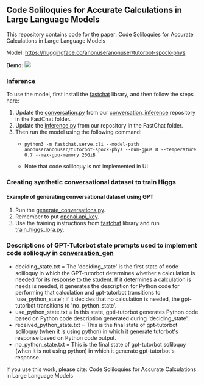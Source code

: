 ## Code Soliloquies for Accurate Calculations in Large Language Models

This repository contains code for the paper: Code Soliloquies for Accurate Calculations in Large Language Models

Model: https://huggingface.co/anonuseranonuser/tutorbot-spock-phys

**Demo:**
![](https://github.com/luffycodes/Tutorbot-Spock-Phys/blob/main/higgs-demo-github.gif)

### Inference
To use the model, first install the [fastchat](https://github.com/lm-sys/FastChat/) library, and then follow the steps here:
1. Update the [conversation.py](https://github.com/lm-sys/FastChat/blob/main/fastchat/conversation.py) from our [conversation_inference](https://anonymous.4open.science/r/Tutorbot-Spock-Phys-FC5C/fastchat/conversation_inference.py) repository in the FastChat folder.
2. Update the [inference.py](https://anonymous.4open.science/r/Tutorbot-Spock-Phys-FC5C/fastchat/inference.py) from our repository in the FastChat folder.
3. Then run the model using the following command:
      - ```
        python3 -m fastchat.serve.cli --model-path anonuseranonuser/tutorbot-spock-phys --num-gpus 8 --temperature 0.7 --max-gpu-memory 20GiB
        ```
      - Note that code soliloquy is not implemented in UI

### Creating synthetic conversational dataset to train Higgs
#### Example of generating conversational dataset using GPT
1. Run the [generate_conversations.py](https://anonymous.4open.science/r/Tutorbot-Spock-Phys-FC5C/prompts/conversation_gen/generate_conversations.py).
2. Remember to put [openai.api_key](https://anonymous.4open.science/r/Tutorbot-Spock-Phys-FC5C/prompts/conversation_gen/generate_conversations.py#L14).
3. Use the training instructions from [fastchat](https://github.com/lm-sys/FastChat/) library and run [train_higgs_lora.py](https://anonymous.4open.science/r/Tutorbot-Spock-Phys-FC5C/fastchat/train_higgs_lora.py).

### Descriptions of GPT-Tutorbot state prompts used to implement code soliloquy in [conversation_gen](https://anonymous.4open.science/r/Tutorbot-Spock-Phys-FC5C/prompts/conversation_gen)

- deciding_state.txt = The 'deciding_state' is the first state of code soliloquy in which the GPT-tutorbot determines whether a calculation is needed for its response to the student. If it determines a calculation is needs is needed, it generates the description for Python code for performing that calculation and gpt-tutorbot transitions to 'use_python_state'; if it decides that no calculation is needed, the gpt-tutorbot transitions to 'no_python_state'.
- use_python_state.txt = In this state, gpti-tutorbot generates Python code based on Python code description generated during 'deciding_state'.
- received_python_state.txt = This is the final state of gpt-tutorbot soliloquy (when it is using python) in which it generate tutorbot's response based on Python code output.
- no_python_state.txt = This is the final state of gpt-tutorbot soliloquy (when it is not using python) in which it generate gpt-tutorbot's response.



If you use this work, please cite:
Code Soliloquies for Accurate Calculations in Large Language Models

